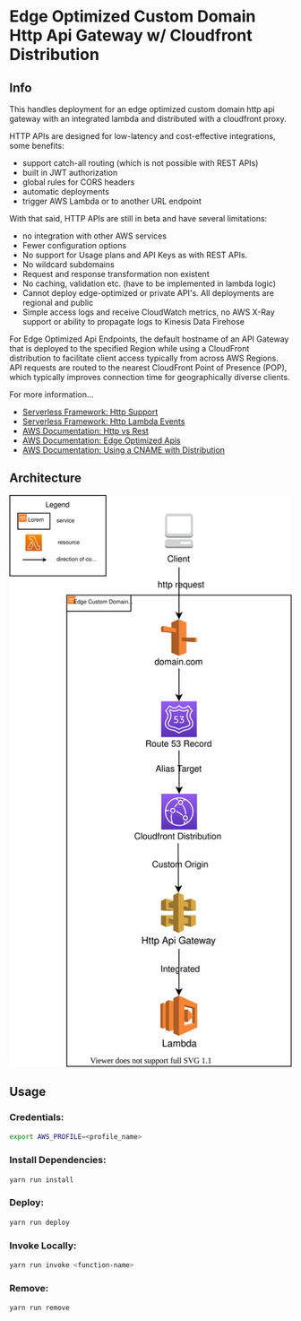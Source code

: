 # Edge Optimized Custom Domain Http Api Gateway w/ Cloudfront Distribution

## Info 

This handles deployment for an edge optimized custom domain http api gateway with an integrated 
lambda and distributed with a cloudfront proxy. 

HTTP APIs are designed for low-latency and cost-effective integrations, some benefits:

- support catch-all routing (which is not possible with REST APIs)
- built in JWT authorization
- global rules for CORS headers
- automatic deployments 
- trigger AWS Lambda or to another URL endpoint

With that said, HTTP APIs are still in beta and have several limitations:

- no integration with other AWS services
- Fewer configuration options
- No support for Usage plans and API Keys as with REST APIs.
- No wildcard subdomains
- Request and response transformation non existent
- No caching, validation etc. (have to be implemented in lambda logic)
- Cannot deploy edge-optimized or private API's. All deployments are regional and public
- Simple access logs and receive CloudWatch metrics, no AWS X-Ray support or ability to propagate 
logs to Kinesis Data Firehose

For Edge Optimized Api Endpoints, the default hostname of an API Gateway that is deployed 
to the specified Region while using a CloudFront distribution to facilitate client access 
typically from across AWS Regions. API requests are routed to the nearest CloudFront 
Point of Presence (POP), which typically improves connection time for geographically diverse clients.

For more information...
- [Serverless Framework: Http Support](https://www.serverless.com/blog/aws-http-api-support)
- [Serverless Framework: Http Lambda Events](https://www.serverless.com/framework/docs/providers/aws/events/http-api)
- [AWS Documentation: Http vs Rest](https://docs.aws.amazon.com/apigateway/latest/developerguide/http-api-vs-rest.html)
- [AWS Documentation: Edge Optimized Apis](https://docs.aws.amazon.com/apigateway/latest/developerguide/api-gateway-basic-concept.html#apigateway-definition-edge-optimized-api-endpoint)
- [AWS Documentation: Using a CNAME with Distribution](https://docs.aws.amazon.com/AmazonCloudFront/latest/DeveloperGuide/CNAMEs.html)


## Architecture

<p align="center">
  <img src="/architecture-diagram.drawio.svg" />
</p>


## Usage 

### Credentials:
```bash
export AWS_PROFILE=<profile_name>
```

### Install Dependencies:

```bash
yarn run install
```

### Deploy:

```bash
yarn run deploy
```

### Invoke Locally:

```bash
yarn run invoke <function-name>
```

### Remove:

```bash
yarn run remove
```
